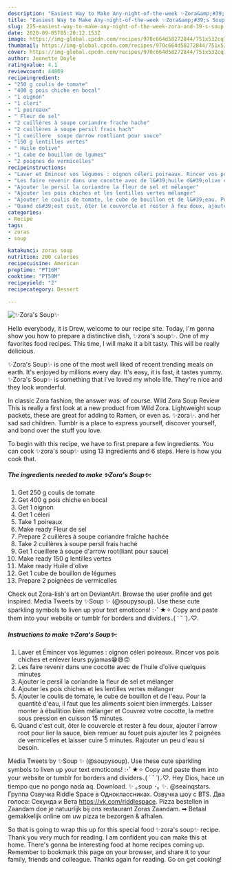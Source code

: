 ```yaml
---
description: "Easiest Way to Make Any-night-of-the-week ✨Zora&amp;#39;s Soup✨"
title: "Easiest Way to Make Any-night-of-the-week ✨Zora&amp;#39;s Soup✨"
slug: 225-easiest-way-to-make-any-night-of-the-week-zora-and-39-s-soup
date: 2020-09-05T05:20:12.153Z
image: https://img-global.cpcdn.com/recipes/970c664d58272844/751x532cq70/✨zoras-soup✨-photo-principale-de-la-recette.jpg
thumbnail: https://img-global.cpcdn.com/recipes/970c664d58272844/751x532cq70/✨zoras-soup✨-photo-principale-de-la-recette.jpg
cover: https://img-global.cpcdn.com/recipes/970c664d58272844/751x532cq70/✨zoras-soup✨-photo-principale-de-la-recette.jpg
author: Jeanette Doyle
ratingvalue: 4.1
reviewcount: 44869
recipeingredient:
- "250 g coulis de tomate"
- "400 g pois chiche en bocal"
- "1 oignon"
- "1 cleri"
- "1 poireaux"
- " Fleur de sel"
- "2 cuillères à soupe coriandre frache hache"
- "2 cuillères à soupe persil frais hach"
- "1 cueillere  soupe darrow rootliant pour sauce"
- "150 g lentilles vertes"
- " Huile dolive"
- "1 cube de bouillon de lgumes"
- "2 poignes de vermicelles"
recipeinstructions:
- "Laver et Émincer vos légumes : oignon céleri poireaux. Rincer vos pois chiches et enlever leurs pyjamas😁😅🙃"
- "Les faire revenir dans une cocotte avec de l&#39;huile d&#39;olive quelques minutes"
- "Ajouter le persil la coriandre la fleur de sel et mélanger"
- "Ajouter les pois chiches et les lentilles vertes mélanger"
- "Ajouter le coulis de tomate, le cube de bouillon et de l&#39;eau. Pour la quantité d&#39;eau, il faut que les aliments soient bien immergés. Laisser monter à ébullition bien mélanger et Couvrez votre cocotte, la mettre sous pression en cuisson 15 minutes."
- "Quand c&#39;est cuit, ôter le couvercle et rester à feu doux, ajouter l&#39;arrow root pour lier la sauce, bien remuer au fouet puis ajouter les 2 poignées de vermicelles et laisser cuire 5 minutes. Rajouter un peu d&#39;eau si besoin."
categories:
- Recipe
tags:
- zoras
- soup

katakunci: zoras soup 
nutrition: 200 calories
recipecuisine: American
preptime: "PT16M"
cooktime: "PT58M"
recipeyield: "2"
recipecategory: Dessert

---
```



![✨Zora&#39;s Soup✨](https://img-global.cpcdn.com/recipes/970c664d58272844/751x532cq70/✨zoras-soup✨-photo-principale-de-la-recette.jpg)

Hello everybody, it is Drew, welcome to our recipe site. Today, I'm gonna show you how to prepare a distinctive dish, ✨zora&#39;s soup✨. One of my favorites food recipes. This time, I will make it a bit tasty. This will be really delicious.

✨Zora&#39;s Soup✨ is one of the most well liked of recent trending meals on earth. It's enjoyed by millions every day. It's easy, it is fast, it tastes yummy. ✨Zora&#39;s Soup✨ is something that I've loved my whole life. They're nice and they look wonderful.

In classic Zora fashion, the answer was: of course. Wild Zora Soup Review This is really a first look at a new product from Wild Zora. Lightweight soup packets, these are great for adding to Ramen, or even as. ✨zora✨. and her sad sad children. Tumblr is a place to express yourself, discover yourself, and bond over the stuff you love.


To begin with this recipe, we have to first prepare a few ingredients. You can cook ✨zora&#39;s soup✨ using 13 ingredients and 6 steps. Here is how you cook that.

<!--inarticleads1-->

##### The ingredients needed to make ✨Zora&#39;s Soup✨:

1. Get 250 g coulis de tomate
1. Get 400 g pois chiche en bocal
1. Get 1 oignon
1. Get 1 céleri
1. Take 1 poireaux
1. Make ready  Fleur de sel
1. Prepare 2 cuillères à soupe coriandre fraîche hachée
1. Take 2 cuillères à soupe persil frais haché
1. Get 1 cueillere à soupe d&#39;arrow root(liant pour sauce)
1. Make ready 150 g lentilles vertes
1. Make ready  Huile d&#39;olive
1. Get 1 cube de bouillon de légumes
1. Prepare 2 poignées de vermicelles


Check out Zora-Iish&#39;s art on DeviantArt. Browse the user profile and get inspired. Media Tweets by ✨Soup ✨ (@soupysoup). Use these cute sparkling symbols to liven up your text emoticons! :･ﾟ★✧ Copy and paste them into your website or tumblr for borders and dividers⸜( ˙ ˘ ˙)⸝♡. 

<!--inarticleads2-->

##### Instructions to make ✨Zora&#39;s Soup✨:

1. Laver et Émincer vos légumes : oignon céleri poireaux. Rincer vos pois chiches et enlever leurs pyjamas😁😅🙃
1. Les faire revenir dans une cocotte avec de l&#39;huile d&#39;olive quelques minutes
1. Ajouter le persil la coriandre la fleur de sel et mélanger
1. Ajouter les pois chiches et les lentilles vertes mélanger
1. Ajouter le coulis de tomate, le cube de bouillon et de l&#39;eau. Pour la quantité d&#39;eau, il faut que les aliments soient bien immergés. Laisser monter à ébullition bien mélanger et Couvrez votre cocotte, la mettre sous pression en cuisson 15 minutes.
1. Quand c&#39;est cuit, ôter le couvercle et rester à feu doux, ajouter l&#39;arrow root pour lier la sauce, bien remuer au fouet puis ajouter les 2 poignées de vermicelles et laisser cuire 5 minutes. Rajouter un peu d&#39;eau si besoin.


Media Tweets by ✨Soup ✨ (@soupysoup). Use these cute sparkling symbols to liven up your text emoticons! :･ﾟ★✧ Copy and paste them into your website or tumblr for borders and dividers⸜( ˙ ˘ ˙)⸝♡. Hey Dios, hace un tiempo que no pongo nada aq. Download. ✨ ｡soup ･｡ ✨. @seainqstars. Группа Озвучка Riddle Space в Одноклассниках. Озвучка шоу с BTS. Два голоса: Секунда и Вета https://vk.com/riddlespace. Pizza bestellen in Zaandam doe je natuurlijk bij ons restaurant Zoras Zaandam. ➡ Betaal gemakkelijk online om uw pizza te bezorgen &amp; afhalen. 

So that is going to wrap this up for this special food ✨zora&#39;s soup✨ recipe. Thank you very much for reading. I am confident you can make this at home. There's gonna be interesting food at home recipes coming up. Remember to bookmark this page on your browser, and share it to your family, friends and colleague. Thanks again for reading. Go on get cooking!
